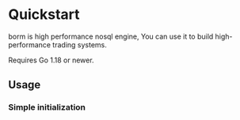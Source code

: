 # Quickstart
borm is high performance nosql engine, You can use it to build high-performance trading systems.

Requires Go 1.18 or newer.

## Usage
### Simple initialization

```go

```

